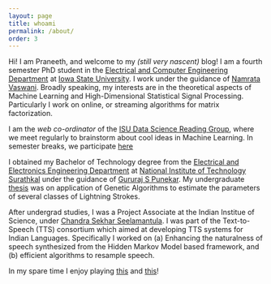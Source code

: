 ```yaml
---
layout: page
title: whoami
permalink: /about/
order: 3
---
```


Hi! I am Praneeth, and welcome to my *(still very nascent)* blog! I am a fourth semester PhD student in the [Electrical and Computer Engineering Department](http://www.ece.iastate.edu/) at [Iowa State University](http://www.iastate.edu/). I work under the guidance of [Namrata Vaswani](http://www.ece.iastate.edu/~namrata/). Broadly speaking, my interests are in the theoretical aspects of Machine Learning and High-Dimensional Statistical Signal Processing. Particularly I work on online, or streaming algorithms for matrix factorization.

I am the *web co-ordinator* of the [ISU Data Science Reading Group](http://www.dsrg.stuorg.iastate.edu/), where we meet regularly to brainstorm about cool ideas in Machine Learning. In semester breaks, we participate [here](https://virajshah018.github.io/)

I obtained my Bachelor of Technology degree from the [Electrical and Electronics Engineering Department](http://www.eee.nitk.ac.in/) at [National Institute of Technology Surathkal](http://www.nitk.ac.in/) under the guidance of [Gururaj S Punekar](http://www.eee.nitk.ac.in/professor/GSP). My undergraduate [thesis](/BtechPaper.pdf) was on application of Genetic Algorithms to estimate the parameters of several classes of Lightning Strokes.

After undergrad studies, I was a Project Associate at the Indian Institue of Science, under [Chandra Sekhar Seelamantula](https://sites.google.com/site/chandrasekharseelamantula/). I was part of the Text-to-Speech (TTS) consortium which aimed at developing TTS systems for Indian Languages. Specifically I worked on (a) Enhancing the naturalness of speech synthesized from the Hidden Markov Model based framework, and (b) efficient algorithms to resample speech.

In my spare time I enjoy playing [this](https://en.wikipedia.org/wiki/Contract_bridge) and [this](https://en.wikipedia.org/wiki/Table_tennis)!

